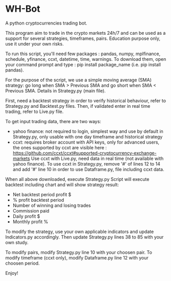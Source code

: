 # WH-Bot
A python cryptocurrencies trading bot.


This program aim to trade in the crypto markets 24h/7 and can be used as a support for several strategies, timeframes, pairs. 
Education purpose only, use it under your own risks.

To run this script, you'll need few packages : pandas, numpy, mplfinance, schedule, yfinance, ccxt, datetime, time, warnings.
To download them, open your command prompt and type : pip install package_name (i.e. pip install pandas).

For the purpose of the script, we use a simple moving average (SMA) strategy: 
go long when SMA > Previous SMA and go short when SMA < Previous SMA.
Details in Strategy.py (main file).

First, need a backtest strategy in order to verify historical behaviour, 
refer to Strategy.py and Backtest.py files. 
Then, if validated enter in real time trading, refer to Live.py file.

To get input trading data, there are two ways:
- yahoo finance: not required to login, simplest way and use by default in Strategy.py,
	only usable with one day timeframe and historical strategy
- ccxt: requires broker account with API keys, only for advanced users,
	the ones supported by ccxt are visible here : 
	https://github.com/ccxt/ccxt#supported-cryptocurrency-exchange-markets
	Use ccxt with Live.py, need data in real time (not available with yahoo finance).
	To use ccxt in Strategy.py, remove '#' of lines 12 to 14 and add '#' line 10
	in order to use Dataframe.py, file including ccxt data.

When all above downloaded, execute Strategy.py 
Script will execute backtest including chart and will show strategy result:
- Net backtest period profit $
- % profit backtest period
- Number of winning and losing trades
- Commission paid
- Daily profit $
- Monthly profit %

To modify the strategy, use your own applicable indicators and update Indicators.py accordingly.
Then update Strategy.py lines 38 to 85 with your own study.

To modify pairs, modify Strategy.py line 10 with your choosen pair.
To modify timeframe (ccxt only), modify Dataframe.py line 12 with your choosen period.

Enjoy!
